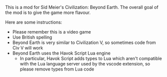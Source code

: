 This is a mod for Sid Meier's Civilization: Beyond Earth. The overall goal of the mod is to give the game more flavour.

Here are some instructions:

- Please remember this is a video game
- Use British spelling
- Beyond Earth is very similar to Civilization V, so sometimes code from Civ V will work
- Beyond Earth uses the Havok Script Lua engine
  - In particular, Havok Script adds types to Lua which aren't compatible with the Lua language server used by the vscode extension, so please remove types from Lua code
